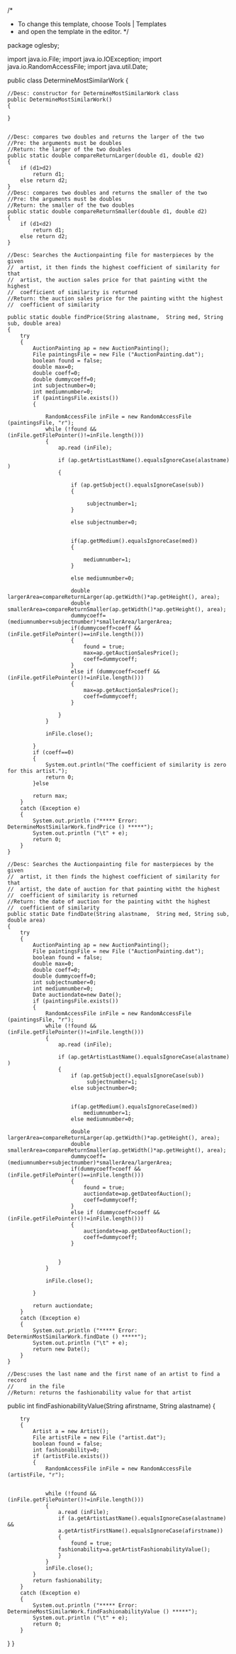 /*
 * To change this template, choose Tools | Templates
 * and open the template in the editor.
 */

package oglesby;

import java.io.File;
import java.io.IOException;
import java.io.RandomAccessFile;
import java.util.Date;

public class DetermineMostSimilarWork
{
    
    //Desc: constructor for DetermineMostSimilarWork class
    public DetermineMostSimilarWork()
    {
        
    }


    //Desc: compares two doubles and returns the larger of the two
    //Pre: the arguments must be doubles
    //Return: the larger of the two doubles
    public static double compareReturnLarger(double d1, double d2)
    {
        if (d1>d2)
            return d1;
        else return d2;
    }
    //Desc: compares two doubles and returns the smaller of the two
    //Pre: the arguments must be doubles
    //Return: the smaller of the two doubles
    public static double compareReturnSmaller(double d1, double d2)
    {
        if (d1<d2)
            return d1;
        else return d2;
    }

    //Desc: Searches the Auctionpainting file for masterpieces by the given
    //  artist, it then finds the highest coefficient of similarity for that
    //  artist, the auction sales price for that painting witht the highest
    //  coefficient of similarity is returned
    //Return: the auction sales price for the painting witht the highest
    //  coefficient of similarity

    public static double findPrice(String alastname,  String med, String sub, double area)
    {
        try
        {
            AuctionPainting ap = new AuctionPainting();
            File paintingsFile = new File ("AuctionPainting.dat");
            boolean found = false;
            double max=0;
            double coeff=0;
            double dummycoeff=0;
            int subjectnumber=0;
            int mediumnumber=0;
            if (paintingsFile.exists())
            {
                
                RandomAccessFile inFile = new RandomAccessFile (paintingsFile, "r");
                while (!found && (inFile.getFilePointer()!=inFile.length()))
                {
                    ap.read (inFile);

                    if (ap.getArtistLastName().equalsIgnoreCase(alastname) )
                    {

                        if (ap.getSubject().equalsIgnoreCase(sub))
                        {
                            
                             subjectnumber=1;
                        }
                            
                        else subjectnumber=0;


                        if(ap.getMedium().equalsIgnoreCase(med))
                        {
                         
                            mediumnumber=1;
                        }
                            
                        else mediumnumber=0;

                        double largerArea=compareReturnLarger(ap.getWidth()*ap.getHeight(), area);
                        double smallerArea=compareReturnSmaller(ap.getWidth()*ap.getHeight(), area);
                        dummycoeff=(mediumnumber+subjectnumber)*smallerArea/largerArea;
                        if(dummycoeff>coeff && (inFile.getFilePointer()==inFile.length()))
                        {
                            found = true;
                            max=ap.getAuctionSalesPrice();
                            coeff=dummycoeff;
                        }
                        else if (dummycoeff>coeff && (inFile.getFilePointer()!=inFile.length()))
                        {
                            max=ap.getAuctionSalesPrice();
                            coeff=dummycoeff;
                        }

                    }
                }

                inFile.close();

            }
            if (coeff==0)
            {
                System.out.println("The coefficient of similarity is zero for this artist.");
                return 0;
            }else

            return max;
        }
        catch (Exception e)
        {
            System.out.println ("***** Error: DetermineMostSimilarWork.findPrice () *****");
            System.out.println ("\t" + e);
            return 0;
        }
    }

    //Desc: Searches the Auctionpainting file for masterpieces by the given
    //  artist, it then finds the highest coefficient of similarity for that
    //  artist, the date of auction for that painting witht the highest
    //  coefficient of similarity is returned
    //Return: the date of auction for the painting witht the highest
    //  coefficient of similarity
    public static Date findDate(String alastname,  String med, String sub, double area)
    {
        try
        {
            AuctionPainting ap = new AuctionPainting();
            File paintingsFile = new File ("AuctionPainting.dat");
            boolean found = false;
            double max=0;
            double coeff=0;
            double dummycoeff=0;
            int subjectnumber=0;
            int mediumnumber=0;
            Date auctiondate=new Date();
            if (paintingsFile.exists())
            {
                RandomAccessFile inFile = new RandomAccessFile (paintingsFile, "r");
                while (!found && (inFile.getFilePointer()!=inFile.length()))
                {
                    ap.read (inFile);

                    if (ap.getArtistLastName().equalsIgnoreCase(alastname) )
                    {
                        if (ap.getSubject().equalsIgnoreCase(sub))
                             subjectnumber=1;
                        else subjectnumber=0;


                        if(ap.getMedium().equalsIgnoreCase(med))
                            mediumnumber=1;
                        else mediumnumber=0;

                        double largerArea=compareReturnLarger(ap.getWidth()*ap.getHeight(), area);
                        double smallerArea=compareReturnSmaller(ap.getWidth()*ap.getHeight(), area);
                        dummycoeff=(mediumnumber+subjectnumber)*smallerArea/largerArea;
                        if(dummycoeff>coeff && (inFile.getFilePointer()==inFile.length()))
                        {
                            found = true;
                            auctiondate=ap.getDateofAuction();
                            coeff=dummycoeff;
                        }
                        else if (dummycoeff>coeff && (inFile.getFilePointer()!=inFile.length()))
                        {
                            auctiondate=ap.getDateofAuction();
                            coeff=dummycoeff;
                        }


                    }
                }

                inFile.close();

            }

            return auctiondate;
        }
        catch (Exception e)
        {
            System.out.println ("***** Error: DeterminMostSimilarWork.findDate () *****");
            System.out.println ("\t" + e);
            return new Date();
        }
    }

    //Desc:uses the last name and the first name of an artist to find a record
    //     in the file
    //Return: returns the fashionability value for that artist
   public int findFashionabilityValue(String afirstname, String alastname)
    {

        try
        {
            Artist a = new Artist();
            File artistFile = new File ("artist.dat");
            boolean found = false;
            int fashionability=0;
            if (artistFile.exists())
            {
                RandomAccessFile inFile = new RandomAccessFile (artistFile, "r");


                while (!found && (inFile.getFilePointer()!=inFile.length()))
                {
                    a.read (inFile);
                    if (a.getArtistLastName().equalsIgnoreCase(alastname) &&
                    a.getArtistFirstName().equalsIgnoreCase(afirstname))
                    {
                        found = true;
                    fashionability=a.getArtistFashionabilityValue();
                    }
                }
                inFile.close();
            }
            return fashionability;
        }
        catch (Exception e)
        {
            System.out.println ("***** Error: DetermineMostSimilarWork.findFashionabilityValue () *****");
            System.out.println ("\t" + e);
            return 0;
        }
  }
}

